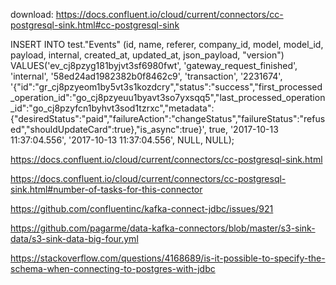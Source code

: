 download: https://docs.confluent.io/cloud/current/connectors/cc-postgresql-sink.html#cc-postgresql-sink


INSERT INTO test."Events"
(id, name, referer, company_id, model, model_id, payload, internal, created_at, updated_at, json_payload, "version")
VALUES('ev_cj8pzyg181byjvt3sf6980fwt', 'gateway_request_finished', 'internal', '58ed24ad1982382b0f8462c9', 'transaction', '2231674', '{"id":"gr_cj8pzyeom1by5vt3s1kozdcry","status":"success","first_processed_operation_id":"go_cj8pzyeuu1byavt3so7yxsqq5","last_processed_operation_id":"go_cj8pzyfcn1byhvt3sod1tzrxc","metadata":{"desiredStatus":"paid","failureAction":"changeStatus","failureStatus":"refused","shouldUpdateCard":true},"is_async":true}', true, '2017-10-13 11:37:04.556', '2017-10-13 11:37:04.556', NULL, NULL);


https://docs.confluent.io/cloud/current/connectors/cc-postgresql-sink.html

https://docs.confluent.io/cloud/current/connectors/cc-postgresql-sink.html#number-of-tasks-for-this-connector

https://github.com/confluentinc/kafka-connect-jdbc/issues/921

https://github.com/pagarme/data-kafka-connectors/blob/master/s3-sink-data/s3-sink-data-big-four.yml

https://stackoverflow.com/questions/4168689/is-it-possible-to-specify-the-schema-when-connecting-to-postgres-with-jdbc